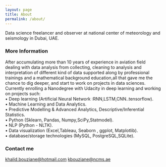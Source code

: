 ```yaml
---
layout: page
title: About
permalink: /about/
---
```


Data science freelancer and observer at national center of meteorology and seismology in Dubai, UAE.

### More Information
After accumulating more than 10 years of experience in aviation field dealing with data analysis from collecting, cleaning to analysis and interpretation of different kind of data supported along by professional trainings and a mathematical background education,all that gave me the chance to dig deeper, and start to work on projects in data sciences.
Currently enrolling a Nanodegree with Udacity in deep learning and working on projects such:<br />
• Deep learning (Artificial Neural Network :RNN,LSTM,CNN..tensorflow).<br />
• Machine Learning and Data Analytics.<br />
• Predictive Modelling & Advanced Analytics, Descriptive/Inferential Statistics.<br /> 
• Python (Sklearn, Pandas, Numpy,SciPy,Statmodel).<br /> 
• NLP (Python - NLTK).<br /> 
• Data visualization (Excel,Tableau, Seaborn , ggplot, Matplotlib).<br />
• database/storage technologies (MySQL, PostgreSQL,SQLite).<br />



### Contact me

[khalid.bouziane@hotmail.com](mailto:khalid.bouziane@hotmail.com)
[kbouziane@ncms.ae](mailto:kbouziane@ncms.ae)
